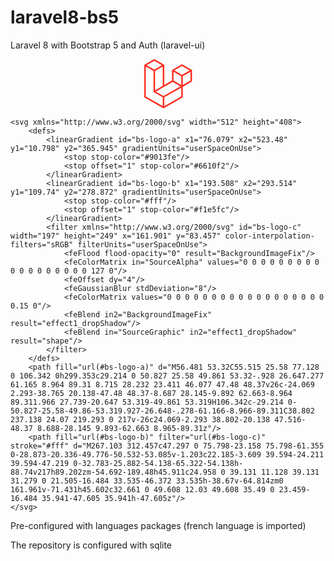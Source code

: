 # laravel8-bs5

Laravel 8 with Bootstrap 5 and Auth (laravel-ui)

<p style="text-align: center;">
    <svg viewBox="0 0 50 52" xmlns="http://www.w3.org/2000/svg" fill="#FF2D20" width="77" height="80">
        <path d="M49.626 11.564a.809.809 0 0 1 .028.209v10.972a.8.8 0 0 1-.402.694l-9.209 5.302V39.25c0 .286-.152.55-.4.694L20.42 51.01c-.044.025-.092.041-.14.058-.018.006-.035.017-.054.022a.805.805 0 0 1-.41 0c-.022-.006-.042-.018-.063-.026-.044-.016-.09-.03-.132-.054L.402 39.944A.801.801 0 0 1 0 39.25V6.334c0-.072.01-.142.028-.21.006-.023.02-.044.028-.067.015-.042.029-.085.051-.124.015-.026.037-.047.055-.071.023-.032.044-.065.071-.093.023-.023.053-.04.079-.06.029-.024.055-.05.088-.069h.001l9.61-5.533a.802.802 0 0 1 .8 0l9.61 5.533h.002c.032.02.059.045.088.068.026.02.055.038.078.06.028.029.048.062.072.094.017.024.04.045.054.071.023.04.036.082.052.124.008.023.022.044.028.068a.809.809 0 0 1 .028.209v20.559l8.008-4.611v-10.51c0-.07.01-.141.028-.208.007-.024.02-.045.028-.068.016-.042.03-.085.052-.124.015-.026.037-.047.054-.071.024-.032.044-.065.072-.093.023-.023.052-.04.078-.06.03-.024.056-.05.088-.069h.001l9.611-5.533a.801.801 0 0 1 .8 0l9.61 5.533c.034.02.06.045.09.068.025.02.054.038.077.06.028.029.048.062.072.094.018.024.04.045.054.071.023.039.036.082.052.124.009.023.022.044.028.068zm-1.574 10.718v-9.124l-3.363 1.936-4.646 2.675v9.124l8.01-4.611zm-9.61 16.505v-9.13l-4.57 2.61-13.05 7.448v9.216l17.62-10.144zM1.602 7.719v31.068L19.22 48.93v-9.214l-9.204-5.209-.003-.002-.004-.002c-.031-.018-.057-.044-.086-.066-.025-.02-.054-.036-.076-.058l-.002-.003c-.026-.025-.044-.056-.066-.084-.02-.027-.044-.05-.06-.078l-.001-.003c-.018-.03-.029-.066-.042-.1-.013-.03-.03-.058-.038-.09v-.001c-.01-.038-.012-.078-.016-.117-.004-.03-.012-.06-.012-.09v-.002-21.481L4.965 9.654 1.602 7.72zm8.81-5.994L2.405 6.334l8.005 4.609 8.006-4.61-8.006-4.608zm4.164 28.764l4.645-2.674V7.719l-3.363 1.936-4.646 2.675v20.096l3.364-1.937zM39.243 7.164l-8.006 4.609 8.006 4.609 8.005-4.61-8.005-4.608zm-.801 10.605l-4.646-2.675-3.363-1.936v9.124l4.645 2.674 3.364 1.937v-9.124zM20.02 38.33l11.743-6.704 5.87-3.35-8-4.606-9.211 5.303-8.395 4.833 7.993 4.524z"/>
    </svg>

    <svg xmlns="http://www.w3.org/2000/svg" width="512" height="408">
        <defs>
            <linearGradient id="bs-logo-a" x1="76.079" x2="523.48" y1="10.798" y2="365.945" gradientUnits="userSpaceOnUse">
                <stop stop-color="#9013fe"/>
                <stop offset="1" stop-color="#6610f2"/>
            </linearGradient>
            <linearGradient id="bs-logo-b" x1="193.508" x2="293.514" y1="109.74" y2="278.872" gradientUnits="userSpaceOnUse">
                <stop stop-color="#fff"/>
                <stop offset="1" stop-color="#f1e5fc"/>
            </linearGradient>
            <filter xmlns="http://www.w3.org/2000/svg" id="bs-logo-c" width="197" height="249" x="161.901" y="83.457" color-interpolation-filters="sRGB" filterUnits="userSpaceOnUse">
                <feFlood flood-opacity="0" result="BackgroundImageFix"/>
                <feColorMatrix in="SourceAlpha" values="0 0 0 0 0 0 0 0 0 0 0 0 0 0 0 0 0 0 127 0"/>
                <feOffset dy="4"/>
                <feGaussianBlur stdDeviation="8"/>
                <feColorMatrix values="0 0 0 0 0 0 0 0 0 0 0 0 0 0 0 0 0 0 0.15 0"/>
                <feBlend in2="BackgroundImageFix" result="effect1_dropShadow"/>
                <feBlend in="SourceGraphic" in2="effect1_dropShadow" result="shape"/>
            </filter>
        </defs>
        <path fill="url(#bs-logo-a)" d="M56.481 53.32C55.515 25.58 77.128 0 106.342 0h299.353c29.214 0 50.827 25.58 49.861 53.32-.928 26.647.277 61.165 8.964 89.31 8.715 28.232 23.411 46.077 47.48 48.37v26c-24.069 2.293-38.765 20.138-47.48 48.37-8.687 28.145-9.892 62.663-8.964 89.311.966 27.739-20.647 53.319-49.861 53.319H106.342c-29.214 0-50.827-25.58-49.86-53.319.927-26.648-.278-61.166-8.966-89.311C38.802 237.138 24.07 219.293 0 217v-26c24.069-2.293 38.802-20.138 47.516-48.37 8.688-28.145 9.893-62.663 8.965-89.31z"/>
        <path fill="url(#bs-logo-b)" filter="url(#bs-logo-c)" stroke="#fff" d="M267.103 312.457c47.297 0 75.798-23.158 75.798-61.355 0-28.873-20.336-49.776-50.532-53.085v-1.203c22.185-3.609 39.594-24.211 39.594-47.219 0-32.783-25.882-54.138-65.322-54.138h-88.74v217h89.202zm-54.692-189.48h45.911c24.958 0 39.131 11.128 39.131 31.279 0 21.505-16.484 33.535-46.372 33.535h-38.67v-64.814zm0 161.961v-71.431h45.602c32.661 0 49.608 12.03 49.608 35.49 0 23.459-16.484 35.941-47.605 35.941h-47.605z"/>
    </svg>
</p>

Pre-configured with languages packages (french language is imported)

The repository is configured with sqlite
